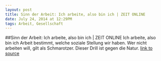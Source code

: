 ```yaml
---
layout: post
title: Sinn der Arbeit: Ich arbeite, also bin ich | ZEIT ONLINE
date: July 24, 2014 at 12:29PM
tags: Arbeit, Gesellschaft
---
```

##Sinn der Arbeit: Ich arbeite, also bin ich | ZEIT ONLINE
Ich arbeite, also bin ich
Arbeit bestimmt, welche soziale Stellung wir haben. Wer nicht arbeiten will, gilt als Schmarotzer. Dieser Drill ist gegen die Natur. 
[link to source](http://ift.tt/1ntEu4z) 
